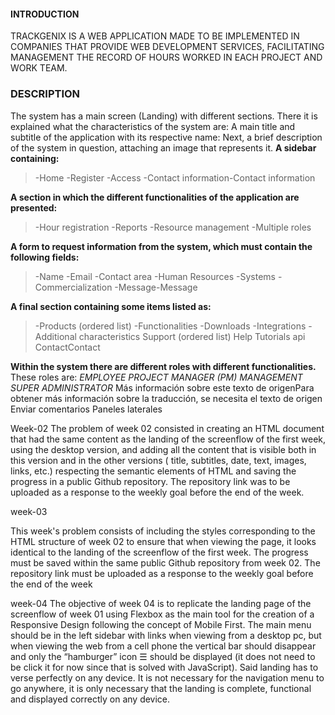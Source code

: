 #### INTRODUCTION

TRACKGENIX IS A WEB APPLICATION MADE TO BE IMPLEMENTED IN COMPANIES THAT PROVIDE WEB DEVELOPMENT SERVICES, FACILITATING MANAGEMENT
 THE RECORD OF HOURS WORKED IN EACH PROJECT AND WORK TEAM.

### DESCRIPTION

The system has a main screen (Landing) with different sections. There it is explained what the characteristics of the system are:
A main title and subtitle of the application with its respective name:
Next, a brief description of the system in question, attaching an image that represents it.
**A sidebar containing:**
>-Home
-Register
-Access
-Contact information-Contact information

**A section in which the different functionalities of the application are presented:**
> -Hour registration
-Reports
-Resource management
-Multiple roles

**A form to request information from the system, which must contain the following fields:**

> -Name
-Email
-Contact area
-Human Resources
-Systems
-Commercialization
-Message-Message

**A final section containing some items listed as:**
> -Products (ordered list)
-Functionalities
-Downloads
-Integrations
-Additional characteristics
Support (ordered list)
> Help
> Tutorials
api
ContactContact

**Within the system there are different roles with different functionalities.**
These roles are:
*EMPLOYEE
PROJECT MANAGER (PM)
MANAGEMENT
SUPER ADMINISTRATOR*
Más información sobre este texto de origenPara obtener más información sobre la traducción, se necesita el texto de origen
Enviar comentarios
Paneles laterales

Week-02
The problem of week 02 consisted in creating an HTML document that had the same content as the landing of the screenflow of the first week, using the desktop version, and adding all the content that is visible both in this version and in the other versions ( title, subtitles, date, text, images, links, etc.) respecting the semantic elements of HTML and saving the progress in a public Github repository. The repository link was to be uploaded as a response to the weekly goal before the end of the week.

week-03

This week's problem consists of including the styles corresponding to the HTML structure of week 02 to ensure that when viewing the page, it looks identical to the landing of the screenflow of the first week. The progress must be saved within the same public Github repository from week 02. The repository link must be uploaded as a response to the weekly goal before the end of the week

week-04
The objective of week 04 is to replicate the landing page of the screenflow of week 01 using Flexbox as the main tool for the creation of a Responsive Design following the concept of Mobile First. The main menu should be in the left sidebar with links when viewing from a desktop pc, but when viewing the web from a cell phone the vertical bar should disappear and only the “hamburger” icon ☰ should be displayed (it does not need to be click it for now since that is solved with JavaScript). Said landing has to verse perfectly on any device. It is not necessary for the navigation menu to go anywhere, it is only necessary that the landing is complete, functional and displayed correctly on any device.
